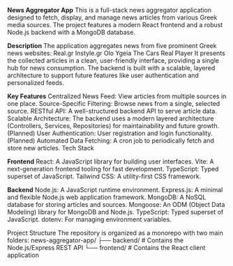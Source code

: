 **News Aggregator App**
This is a full-stack news aggregator application designed to fetch, display, and manage news articles from various Greek media sources. The project features a modern React frontend and a robust Node.js backend with a MongoDB database.

**Description**
The application aggregates news from five prominent Greek news websites:
Real.gr
Instyle.gr
Olo Ygeia
The Cars
Real Player
It presents the collected articles in a clean, user-friendly interface, providing a single hub for news consumption. The backend is built with a scalable, layered architecture to support future features like user authentication and personalized feeds.

**Key Features**
Centralized News Feed: View articles from multiple sources in one place.
Source-Specific Filtering: Browse news from a single, selected source.
RESTful API: A well-structured backend API to serve article data.
Scalable Architecture: The backend uses a modern layered architecture (Controllers, Services, Repositories) for maintainability and future growth.
(Planned) User Authentication: User registration and login functionality.
(Planned) Automated Data Fetching: A cron job to periodically fetch and store new articles.
Tech Stack

**Frontend**
React: A JavaScript library for building user interfaces.
Vite: A next-generation frontend tooling for fast development.
TypeScript: Typed superset of JavaScript.
Tailwind CSS: A utility-first CSS framework.

**Backend**
Node.js: A JavaScript runtime environment.
Express.js: A minimal and flexible Node.js web application framework.
MongoDB: A NoSQL database for storing articles and sources.
Mongoose: An ODM (Object Data Modeling) library for MongoDB and Node.js.
TypeScript: Typed superset of JavaScript.
dotenv: For managing environment variables.

Project Structure
The repository is organized as a monorepo with two main folders:
news-aggregator-app/
├── backend/       # Contains the Node.js/Express REST API
└── frontend/      # Contains the React client application
